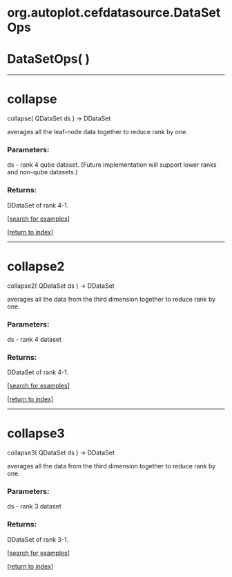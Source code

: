 # org.autoplot.cefdatasource.DataSetOps



# DataSetOps( )


***
<a name="collapse"></a>
# collapse
collapse( QDataSet ds ) &rarr; DDataSet

averages all the leaf-node data together to reduce rank by one.

### Parameters:
ds - rank 4 qube dataset.  (Future implementation will support lower ranks and non-qube datasets.)

### Returns:
DDataSet of rank 4-1.

<a href="https://github.com/autoplot/dev/search?q=collapse&unscoped_q=collapse">[search for examples]</a>

<a href="https://github.com/autoplot/documentation/blob/master/javadoc/index-all.md">[return to index]</a>

***
<a name="collapse2"></a>
# collapse2
collapse2( QDataSet ds ) &rarr; DDataSet

averages all the data from the third dimension together to reduce rank by one.

### Parameters:
ds - rank 4 dataset

### Returns:
DDataSet of rank 4-1.

<a href="https://github.com/autoplot/dev/search?q=collapse2&unscoped_q=collapse2">[search for examples]</a>

<a href="https://github.com/autoplot/documentation/blob/master/javadoc/index-all.md">[return to index]</a>

***
<a name="collapse3"></a>
# collapse3
collapse3( QDataSet ds ) &rarr; DDataSet

averages all the data from the third dimension together to reduce rank by one.

### Parameters:
ds - rank 3 dataset

### Returns:
DDataSet of rank 3-1.

<a href="https://github.com/autoplot/dev/search?q=collapse3&unscoped_q=collapse3">[search for examples]</a>

<a href="https://github.com/autoplot/documentation/blob/master/javadoc/index-all.md">[return to index]</a>

